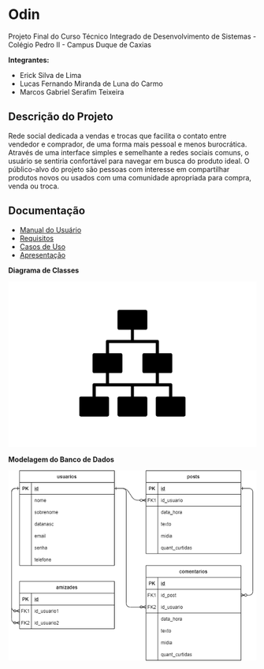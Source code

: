 # Odin

Projeto Final do Curso Técnico Integrado de Desenvolvimento de Sistemas - Colégio Pedro II - Campus Duque de Caxias

**Integrantes:**
 - Erick Silva de Lima
 - Lucas Fernando Miranda de Luna do Carmo
 - Marcos Gabriel Serafim Teixeira

## Descrição do Projeto

Rede social dedicada a vendas e trocas que facilita o contato entre vendedor e comprador, de uma forma mais pessoal e menos burocrática.
Através de uma interface simples e semelhante a redes sociais comuns, o usuário se sentiria confortável para navegar em busca do produto ideal.
O público-alvo do projeto são pessoas com interesse em compartilhar produtos novos ou usados com uma comunidade apropriada para compra, venda ou troca.

## Documentação

- [Manual do Usuário](manual.md)
- [Requisitos](requisitos.md)
- [Casos de Uso](casos-de-uso.md)
- [Apresentação](apresentacao.pdf)

**Diagrama de Classes**

![Diagrama de Classes](diagrama-exemplo.png)

**Modelagem do Banco de Dados**

![Diagrama de Banco de Dados](DBD_Odin.png)
